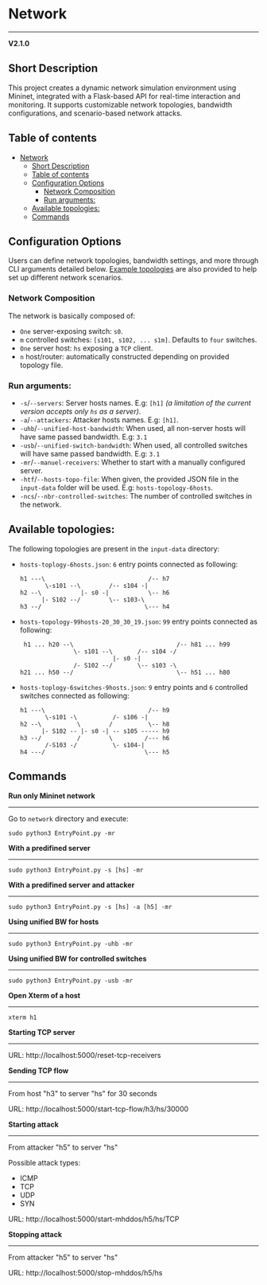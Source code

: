 # Network
***********
**V2.1.0**

## Short Description
This project creates a dynamic network simulation environment using Mininet, integrated 
with a Flask-based API for real-time interaction and monitoring. It supports customizable 
network topologies, bandwidth configurations, and scenario-based network attacks.

## Table of contents

- [Network](#network)
  * [Short Description](#short-description)
  * [Table of contents](#table-of-contents)
  * [Configuration Options](#configuration-options)
    + [Network Composition](#network-composition)
    + [Run arguments:](#run-arguments-)
  * [Available topologies:](#available-topologies-)
  * [Commands](#commands)

## Configuration Options
Users can define network topologies, bandwidth settings, and more through CLI arguments 
detailed below. [Example topologies](#available-topologies) are also provided to help 
set up different network scenarios.

### Network Composition
The network is basically composed of:
- `One` server-exposing switch: `s0`.
- `m` controlled switches: `[s101, s102, ... s1m]`. Defaults to `four` switches.
- `One` server host: `hs` exposing a `TCP` client.
- `n` host/router: automatically constructed depending on provided topology file.

### Run arguments:
- `-s`/`--servers`: Server hosts names. E.g: `[h1]` *(a limitation of the current version accepts only `hs` as a server)*.
- `-a`/`--attackers`: Attacker hosts names. E.g: `[h1]`.
- `-uhb`/`--unified-host-bandwidth`: When used, all non-server hosts will have same passed bandwidth. E.g: `3.1`
- `-usb`/`--unified-switch-bandwidth`: When used, all controlled switches will have same passed bandwidth. E.g: `3.1`
- `-mr`/`--manuel-receivers`: Whether to start with a manually configured server.
- `-htf`/`--hosts-topo-file`: When given, the provided JSON file in the `input-data` folder will be used. E.g: `hosts-topology-6hosts`.
- `-ncs`/`--nbr-controlled-switches`: The number of controlled switches in the network.

## Available topologies:
The following topologies are present in the `input-data` directory:
- `hosts-toplogy-6hosts.json`: `6` entry points connected as following:
    ```
    h1 ---\                             /-- h7
           \-s101 --\        /-- s104 -|
    h2 --\           |- s0 -|           \-- h6
          |- S102 --/        \-- s103-\
    h3 --/                             \--- h4
    ```
- `hosts-topology-99hosts-20_30_30_19.json`: `99` entry points connected as following:
    ```
     h1 ... h20 --\                             /-- h81 ... h99
                   \- s101 --\       /-- s104 -/
                              |- s0 -|          
                   /- S102 --/       \-- s103 -\
    h21 ... h50 --/                             \-- h51 ... h80
    ```
- `hosts-toplogy-6switches-9hosts.json`: `9` entry points and `6` controlled switches connected as following:
    ```
    h1 ---\                             /-- h9
           \-s101 -\          /- s106 -|
    h2 --\          \        /          \-- h8
          |- S102 -- |- s0 -| -- s105 ----- h9
    h3 --/          /        \         /--- h6
           /-S103 -/          \- s104-|
    h4 ---/                            \--- h5
    ```

## Commands

**Run only Mininet network**
******

Go to `network` directory and execute:
```shell
sudo python3 EntryPoint.py -mr
```

**With a predifined server**
******

```shell
sudo python3 EntryPoint.py -s [hs] -mr
```

**With a predifined server and attacker**
******

```shell
sudo python3 EntryPoint.py -s [hs] -a [h5] -mr
```

**Using unified BW for hosts**
******

```shell
sudo python3 EntryPoint.py -uhb -mr
```

**Using unified BW for controlled switches**
******

```shell
sudo python3 EntryPoint.py -usb -mr
```

**Open Xterm of a host**
******

```shell
xterm h1
```

**Starting TCP server**
******

URL: http://localhost:5000/reset-tcp-receivers


**Sending TCP flow**
******

From host "h3" to server "hs" for 30 seconds

URL: http://localhost:5000/start-tcp-flow/h3/hs/30000

**Starting attack**
******

From attacker "h5" to server "hs"

Possible attack types:
- ICMP
- TCP
- UDP
- SYN

URL: http://localhost:5000/start-mhddos/h5/hs/TCP

**Stopping attack**
******

From attacker "h5" to server "hs"

URL: http://localhost:5000/stop-mhddos/h5/hs